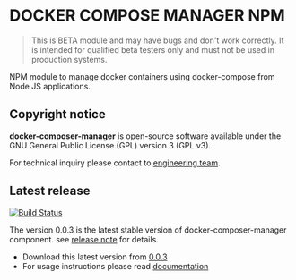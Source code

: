 # DOCKER COMPOSE MANAGER NPM

>This is BETA module and may have bugs and don't work correctly. It is intended for qualified beta testers only and must not be used in production systems.

NPM module to manage docker containers using docker-compose from Node JS applications. 

## Copyright notice

**docker-composer-manager** is open-source software available under the GNU General Public License (GPL) version 3 (GPL v3).

For technical inquiry please contact to [engineering team](http://github.com/dani8art/docker-compose-manager/tree/master/extra/contact.md).

## Latest release

[![Build Status](https://travis-ci.org/dani8art/docker-compose-manager.svg?branch=master)](https://travis-ci.org/http://github.com/dani8art/docker-compose-manager)

The version 0.0.3 is the latest stable version of docker-composer-manager component.
see [release note](http://github.com/dani8art/docker-compose-manager/releases/tag/0.0.3) for details.

- Download this latest version from [0.0.3](http://github.com/dani8art/docker-compose-manager/releases/tag/0.0.3)
- For usage instructions please read [documentation](http://github.com/dani8art/docker-compose-manager/tree/master/docs)